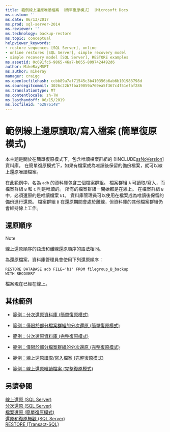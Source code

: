 ```yaml
---
title: 範例線上還原唯讀檔案 （簡單復原模式） |Microsoft Docs
ms.custom: ''
ms.date: 06/13/2017
ms.prod: sql-server-2014
ms.reviewer: ''
ms.technology: backup-restore
ms.topic: conceptual
helpviewer_keywords:
- restore sequences [SQL Server], online
- online restores [SQL Server], simple recovery model
- simple recovery model [SQL Server], RESTORE examples
ms.assetid: 0c691fc6-9865-46a7-b055-8097424492d6
author: MikeRayMSFT
ms.author: mikeray
manager: craigg
ms.openlocfilehash: ccbb89a7af71545c3b410356b6ab6b101983798d
ms.sourcegitcommit: 3026c22b7fba19059a769ea5f367c4f51efaf286
ms.translationtype: MT
ms.contentlocale: zh-TW
ms.lasthandoff: 06/15/2019
ms.locfileid: "62876148"
---
```

# <a name="example-online-restore-of-a-read-only-file-simple-recovery-model"></a>範例線上還原讀取/寫入檔案 (簡單復原模式)
  本主題是關於在簡單復原模式下，包含唯讀檔案群組的 [!INCLUDE[ssNoVersion](../../includes/ssnoversion-md.md)] 資料庫。 在簡單復原模式下，如果有檔案成為唯讀後保留的備份檔案，就可以線上還原唯讀檔案。  
  
 在此範例中，名為 `adb` 的資料庫包含三個檔案群組。 檔案群組 `A` 可讀取/寫入，而檔案群組 `B` 和 `C` 則是唯讀的。 所有的檔案群組一開始都是在線上。 在檔案群組 `B`中，必須還原的是唯讀檔案 `b1`。 資料庫管理員可以使用在檔案成為唯讀後保留的備份進行還原。 檔案群組 `B` 在還原期間會處於離線，但資料庫的其他檔案群組仍會維持線上工作。  
  
## <a name="restore-sequence"></a>還原順序  
  
> [!NOTE]  
>  線上還原順序的語法和離線還原順序的語法相同。  
  
 為還原檔案，資料庫管理員會使用下列還原順序：  
  
```  
RESTORE DATABASE adb FILE='b1' FROM filegroup_B_backup   
WITH RECOVERY  
```  
  
 檔案現在已經在線上。  
  
## <a name="additional-examples"></a>其他範例  
  
-   [範例：分次還原資料庫 &#40;簡單復原模式&#41;](example-piecemeal-restore-of-database-simple-recovery-model.md)  
  
-   [範例：僅限於部分檔案群組的分次還原 &#40;簡單復原模式&#41;](example-piecemeal-restore-of-only-some-filegroups-simple-recovery-model.md)  
  
-   [範例：分次還原資料庫 &#40;完整復原模式&#41;](example-piecemeal-restore-of-database-full-recovery-model.md)  
  
-   [範例：僅限於部分檔案群組的分次還原 &#40;完整復原模式&#41;](example-piecemeal-restore-of-only-some-filegroups-full-recovery-model.md)  
  
-   [範例：線上還原讀取/寫入檔案 &#40;完整復原模式&#41;](example-online-restore-of-a-read-write-file-full-recovery-model.md)  
  
-   [範例：線上還原唯讀檔案 &#40;完整復原模式&#41;](example-online-restore-of-a-read-only-file-full-recovery-model.md)  
  
## <a name="see-also"></a>另請參閱  
 [線上還原 &#40;SQL Server&#41;](online-restore-sql-server.md)   
 [分次還原 &#40;SQL Server&#41;](piecemeal-restores-sql-server.md)   
 [檔案還原 &#40;簡單復原模式&#41;](file-restores-simple-recovery-model.md)   
 [還原和復原概觀 &#40;SQL Server&#41;](restore-and-recovery-overview-sql-server.md)   
 [RESTORE &#40;Transact-SQL&#41;](/sql/t-sql/statements/restore-statements-transact-sql)  
  
  
